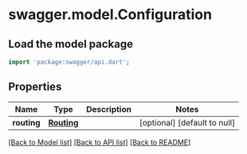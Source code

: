 # swagger.model.Configuration

## Load the model package
```dart
import 'package:swagger/api.dart';
```

## Properties
Name | Type | Description | Notes
------------ | ------------- | ------------- | -------------
**routing** | [**Routing**](Routing.md) |  | [optional] [default to null]

[[Back to Model list]](../README.md#documentation-for-models) [[Back to API list]](../README.md#documentation-for-api-endpoints) [[Back to README]](../README.md)


